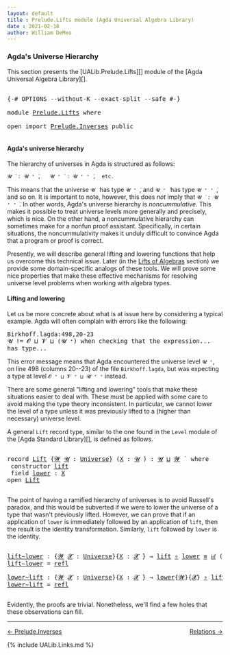 ```yaml
---
layout: default
title : Prelude.Lifts module (Agda Universal Algebra Library)
date : 2021-02-18
author: William DeMeo
---
```


### <a id="agdas-universe-hierarchy">Agda's Universe Hierarchy</a>

This section presents the [UALib.Prelude.Lifts][] module of the [Agda Universal Algebra Library][].

<pre class="Agda">

<a id="311" class="Symbol">{-#</a> <a id="315" class="Keyword">OPTIONS</a> <a id="323" class="Pragma">--without-K</a> <a id="335" class="Pragma">--exact-split</a> <a id="349" class="Pragma">--safe</a> <a id="356" class="Symbol">#-}</a>

<a id="361" class="Keyword">module</a> <a id="368" href="Prelude.Lifts.html" class="Module">Prelude.Lifts</a> <a id="382" class="Keyword">where</a>

<a id="389" class="Keyword">open</a> <a id="394" class="Keyword">import</a> <a id="401" href="Prelude.Inverses.html" class="Module">Prelude.Inverses</a> <a id="418" class="Keyword">public</a>

</pre>

#### <a id="agdas-universe-hierarchy">Agda's universe hierarchy</a>

The hierarchy of universes in Agda is structured as follows:

```agda
𝓤 ̇ : 𝓤 ⁺ ̇,   𝓤 ⁺ ̇ : 𝓤 ⁺ ⁺ ̇,  etc.
```

This means that the universe `𝓤 ̇` has type `𝓤 ⁺ ̇`, and  `𝓤 ⁺ ̇` has type  `𝓤 ⁺ ⁺ ̇`, and so on.  It is important to note, however, this does *not* imply that  `𝓤 ̇ : 𝓤 ⁺ ⁺ ̇`. In other words, Agda's universe hierarchy is *noncummulative*. This makes it possible to treat universe levels more generally and precisely, which is nice. On the other hand, a noncummulative hierarchy can sometimes make for a nonfun proof assistant. Specifically, in certain situations, the noncummulativity makes it unduly difficult to convince Agda that a program or proof is correct.

Presently, we will describe general lifting and lowering functions that help us overcome this technical issue. Later (in the [Lifts of Algebras](Algebras.Algebras.html#lifts-of-algebras) section) we provide some domain-specific analogs of these tools. We will prove some nice properties that make these effective mechanisms for resolving universe level problems when working with algebra types.

#### <a id="lifting-and-lowering">Lifting and lowering</a>

Let us be more concrete about what is at issue here by considering a typical example. Agda will often complain with errors like the following:

<samp>
Birkhoff.lagda:498,20-23 <br>
𝓤 != 𝓞 ⊔ 𝓥 ⊔ (𝓤 ⁺) when checking that the expression... has type...
</samp>

This error message means that Agda encountered the universe level `𝓤 ⁺`, on line 498 (columns 20--23) of the file `Birkhoff.lagda`, but was expecting a type at level `𝓞 ⁺ ⊔ 𝓥 ⁺ ⊔ 𝓤 ⁺ ⁺` instead.

There are some general "lifting and lowering" tools that make these situations easier to deal with. These must be applied with some care to avoid making the type theory inconsistent. In particular, we cannot lower the level of a type unless it was previously lifted to a (higher than necessary) universe level.

A general `Lift` record type, similar to the one found in the `Level` module of the [Agda Standard Library][], is defined as follows.

<pre class="Agda">

<a id="2558" class="Keyword">record</a> <a id="Lift"></a><a id="2565" href="Prelude.Lifts.html#2565" class="Record">Lift</a> <a id="2570" class="Symbol">{</a><a id="2571" href="Prelude.Lifts.html#2571" class="Bound">𝓦</a> <a id="2573" href="Prelude.Lifts.html#2573" class="Bound">𝓤</a> <a id="2575" class="Symbol">:</a> <a id="2577" href="Agda.Primitive.html#423" class="Postulate">Universe</a><a id="2585" class="Symbol">}</a> <a id="2587" class="Symbol">(</a><a id="2588" href="Prelude.Lifts.html#2588" class="Bound">X</a> <a id="2590" class="Symbol">:</a> <a id="2592" href="Prelude.Lifts.html#2573" class="Bound">𝓤</a> <a id="2594" href="Universes.html#403" class="Function Operator">̇</a><a id="2595" class="Symbol">)</a> <a id="2597" class="Symbol">:</a> <a id="2599" href="Prelude.Lifts.html#2573" class="Bound">𝓤</a> <a id="2601" href="Agda.Primitive.html#636" class="Primitive Operator">⊔</a> <a id="2603" href="Prelude.Lifts.html#2571" class="Bound">𝓦</a> <a id="2605" href="Universes.html#403" class="Function Operator">̇</a>  <a id="2608" class="Keyword">where</a>
 <a id="2615" class="Keyword">constructor</a> <a id="lift"></a><a id="2627" href="Prelude.Lifts.html#2627" class="InductiveConstructor">lift</a>
 <a id="2633" class="Keyword">field</a> <a id="Lift.lower"></a><a id="2639" href="Prelude.Lifts.html#2639" class="Field">lower</a> <a id="2645" class="Symbol">:</a> <a id="2647" href="Prelude.Lifts.html#2588" class="Bound">X</a>
<a id="2649" class="Keyword">open</a> <a id="2654" href="Prelude.Lifts.html#2565" class="Module">Lift</a>

</pre>

The point of having a ramified hierarchy of universes is to avoid Russell's paradox, and this would be subverted if we were to lower the universe of a type that wasn't previously lifted.  However, we can prove that if an application of `lower` is immediately followed by an application of `lift`, then the result is the identity transformation. Similarly, `lift` followed by `lower` is the identity.

<pre class="Agda">

<a id="lift∼lower"></a><a id="3087" href="Prelude.Lifts.html#3087" class="Function">lift∼lower</a> <a id="3098" class="Symbol">:</a> <a id="3100" class="Symbol">{</a><a id="3101" href="Prelude.Lifts.html#3101" class="Bound">𝓦</a> <a id="3103" href="Prelude.Lifts.html#3103" class="Bound">𝓧</a> <a id="3105" class="Symbol">:</a> <a id="3107" href="Agda.Primitive.html#423" class="Postulate">Universe</a><a id="3115" class="Symbol">}{</a><a id="3117" href="Prelude.Lifts.html#3117" class="Bound">X</a> <a id="3119" class="Symbol">:</a> <a id="3121" href="Prelude.Lifts.html#3103" class="Bound">𝓧</a> <a id="3123" href="Universes.html#403" class="Function Operator">̇</a><a id="3124" class="Symbol">}</a> <a id="3126" class="Symbol">→</a> <a id="3128" href="Prelude.Lifts.html#2627" class="InductiveConstructor">lift</a> <a id="3133" href="MGS-MLTT.html#3813" class="Function Operator">∘</a> <a id="3135" href="Prelude.Lifts.html#2639" class="Field">lower</a> <a id="3141" href="Prelude.Equality.html#1398" class="Datatype Operator">≡</a> <a id="3143" href="MGS-MLTT.html#3778" class="Function">𝑖𝑑</a> <a id="3146" class="Symbol">(</a><a id="3147" href="Prelude.Lifts.html#2565" class="Record">Lift</a><a id="3151" class="Symbol">{</a><a id="3152" href="Prelude.Lifts.html#3101" class="Bound">𝓦</a><a id="3153" class="Symbol">}</a> <a id="3155" href="Prelude.Lifts.html#3117" class="Bound">X</a><a id="3156" class="Symbol">)</a>
<a id="3158" href="Prelude.Lifts.html#3087" class="Function">lift∼lower</a> <a id="3169" class="Symbol">=</a> <a id="3171" href="Identity-Type.html#162" class="InductiveConstructor">refl</a>

<a id="lower∼lift"></a><a id="3177" href="Prelude.Lifts.html#3177" class="Function">lower∼lift</a> <a id="3188" class="Symbol">:</a> <a id="3190" class="Symbol">{</a><a id="3191" href="Prelude.Lifts.html#3191" class="Bound">𝓦</a> <a id="3193" href="Prelude.Lifts.html#3193" class="Bound">𝓧</a> <a id="3195" class="Symbol">:</a> <a id="3197" href="Agda.Primitive.html#423" class="Postulate">Universe</a><a id="3205" class="Symbol">}{</a><a id="3207" href="Prelude.Lifts.html#3207" class="Bound">X</a> <a id="3209" class="Symbol">:</a> <a id="3211" href="Prelude.Lifts.html#3193" class="Bound">𝓧</a> <a id="3213" href="Universes.html#403" class="Function Operator">̇</a><a id="3214" class="Symbol">}</a> <a id="3216" class="Symbol">→</a> <a id="3218" href="Prelude.Lifts.html#2639" class="Field">lower</a><a id="3223" class="Symbol">{</a><a id="3224" href="Prelude.Lifts.html#3191" class="Bound">𝓦</a><a id="3225" class="Symbol">}{</a><a id="3227" href="Prelude.Lifts.html#3193" class="Bound">𝓧</a><a id="3228" class="Symbol">}</a> <a id="3230" href="MGS-MLTT.html#3813" class="Function Operator">∘</a> <a id="3232" href="Prelude.Lifts.html#2627" class="InductiveConstructor">lift</a> <a id="3237" href="Prelude.Equality.html#1398" class="Datatype Operator">≡</a> <a id="3239" href="MGS-MLTT.html#3778" class="Function">𝑖𝑑</a> <a id="3242" href="Prelude.Lifts.html#3207" class="Bound">X</a>
<a id="3244" href="Prelude.Lifts.html#3177" class="Function">lower∼lift</a> <a id="3255" class="Symbol">=</a> <a id="3257" href="Identity-Type.html#162" class="InductiveConstructor">refl</a>

</pre>

Evidently, the proofs are trivial. Nonetheless, we'll find a few holes that these observations can fill.

---------------

<p></p>

[← Prelude.Inverses](Prelude.Inverses.html)
<span style="float:right;">[Relations →](Relations.html)</span>

{% include UALib.Links.md %}
